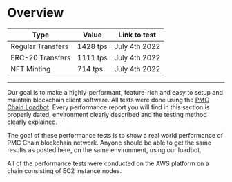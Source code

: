 # Overview

| Type              | Value    | Link to test  |
| ----------------- | -------- | ------------- |
| Regular Transfers | 1428 tps | July 4th 2022 |
| ERC-20 Transfers  | 1111 tps | July 4th 2022 |
| NFT Minting       | 714 tps  | July 4th 2022 |

***

Our goal is to make a highly-performant, feature-rich and easy to setup and maintain blockchain client software. All tests were done using the [PMC Chain Loadbot](broken-reference). Every performance report you will find in this section is properly dated, environment clearly described and the testing method clearly explained.

The goal of these performance tests is to show a real world performance of PMC Chain blockchain network. Anyone should be able to get the same results as posted here, on the same environment, using our loadbot.

All of the performance tests were conducted on the AWS platform on a chain consisting of EC2 instance nodes.
